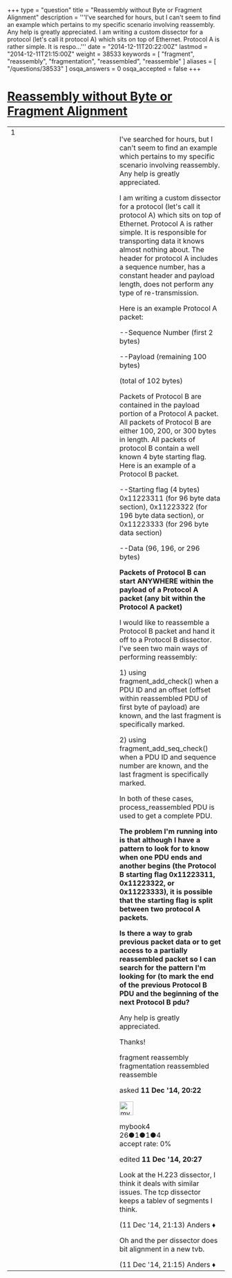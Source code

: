 +++
type = "question"
title = "Reassembly without Byte or Fragment Alignment"
description = '''I&#x27;ve searched for hours, but I can&#x27;t seem to find an example which pertains to my specific scenario involving reassembly. Any help is greatly appreciated. I am writing a custom dissector for a protocol (let&#x27;s call it protocol A) which sits on top of Ethernet. Protocol A is rather simple. It is respo...'''
date = "2014-12-11T20:22:00Z"
lastmod = "2014-12-11T21:15:00Z"
weight = 38533
keywords = [ "fragment", "reassembly", "fragmentation", "reassembled", "reassemble" ]
aliases = [ "/questions/38533" ]
osqa_answers = 0
osqa_accepted = false
+++

<div class="headNormal">

# [Reassembly without Byte or Fragment Alignment](/questions/38533/reassembly-without-byte-or-fragment-alignment)

</div>

<div id="main-body">

<div id="askform">

<table id="question-table" style="width:100%;"><colgroup><col style="width: 50%" /><col style="width: 50%" /></colgroup><tbody><tr class="odd"><td style="width: 30px; vertical-align: top"><div class="vote-buttons"><span id="post-38533-upvote" class="ajax-command post-vote up" rel="nofollow" title="I like this post (click again to cancel)"> </span><div id="post-38533-score" class="post-score" title="current number of votes">1</div><span id="post-38533-downvote" class="ajax-command post-vote down" rel="nofollow" title="I dont like this post (click again to cancel)"> </span> <span id="favorite-mark" class="ajax-command favorite-mark" rel="nofollow" title="mark/unmark this question as favorite (click again to cancel)"> </span><div id="favorite-count" class="favorite-count"></div></div></td><td><div id="item-right"><div class="question-body"><p>I've searched for hours, but I can't seem to find an example which pertains to my specific scenario involving reassembly. Any help is greatly appreciated.</p><p>I am writing a custom dissector for a protocol (let's call it protocol A) which sits on top of Ethernet. Protocol A is rather simple. It is responsible for transporting data it knows almost nothing about. The header for protocol A includes a sequence number, has a constant header and payload length, does not perform any type of re-transmission.<br />
</p><p>Here is an example Protocol A packet:</p><p>--Sequence Number (first 2 bytes)</p><p>--Payload (remaining 100 bytes)</p><p>(total of 102 bytes)</p><p>Packets of Protocol B are contained in the payload portion of a Protocol A packet. All packets of Protocol B are either 100, 200, or 300 bytes in length. All packets of protocol B contain a well known 4 byte starting flag. Here is an example of a Protocol B packet.</p><p>--Starting flag (4 bytes) 0x11223311 (for 96 byte data section), 0x11223322 (for 196 byte data section), or 0x11223333 (for 296 byte data section)</p><p>--Data (96, 196, or 296 bytes)</p><p><strong>Packets of Protocol B can start ANYWHERE within the payload of a Protocol A packet (any bit within the Protocol A packet)</strong></p><p>I would like to reassemble a Protocol B packet and hand it off to a Protocol B dissector. I've seen two main ways of performing reassembly:</p><p>1) using fragment_add_check() when a PDU ID and an offset (offset within reassembled PDU of first byte of payload) are known, and the last fragment is specifically marked.</p><p>2) using fragment_add_seq_check() when a PDU ID and sequence number are known, and the last fragment is specifically marked.</p><p>In both of these cases, process_reassembled PDU is used to get a complete PDU.</p><p><strong>The problem I'm running into is that although I have a pattern to look for to know when one PDU ends and another begins (the Protocol B starting flag 0x11223311, 0x11223322, or 0x11223333), it is possible that the starting flag is split between two protocol A packets.</strong></p><p><strong>Is there a way to grab previous packet data or to get access to a partially reassembled packet so I can search for the pattern I'm looking for (to mark the end of the previous Protocol B PDU and the beginning of the next Protocol B pdu?</strong></p><p>Any help is greatly appreciated.</p><p>Thanks!</p></div><div id="question-tags" class="tags-container tags"><span class="post-tag tag-link-fragment" rel="tag" title="see questions tagged &#39;fragment&#39;">fragment</span> <span class="post-tag tag-link-reassembly" rel="tag" title="see questions tagged &#39;reassembly&#39;">reassembly</span> <span class="post-tag tag-link-fragmentation" rel="tag" title="see questions tagged &#39;fragmentation&#39;">fragmentation</span> <span class="post-tag tag-link-reassembled" rel="tag" title="see questions tagged &#39;reassembled&#39;">reassembled</span> <span class="post-tag tag-link-reassemble" rel="tag" title="see questions tagged &#39;reassemble&#39;">reassemble</span></div><div id="question-controls" class="post-controls"></div><div class="post-update-info-container"><div class="post-update-info post-update-info-user"><p>asked <strong>11 Dec '14, 20:22</strong></p><img src="https://secure.gravatar.com/avatar/4d4041a8c6fa3bf0f9b728151ec415c4?s=32&amp;d=identicon&amp;r=g" class="gravatar" width="32" height="32" alt="mybook4&#39;s gravatar image" /><p><span>mybook4</span><br />
<span class="score" title="26 reputation points">26</span><span title="1 badges"><span class="badge1">●</span><span class="badgecount">1</span></span><span title="1 badges"><span class="silver">●</span><span class="badgecount">1</span></span><span title="4 badges"><span class="bronze">●</span><span class="badgecount">4</span></span><br />
<span class="accept_rate" title="Rate of the user&#39;s accepted answers">accept rate:</span> <span title="mybook4 has no accepted answers">0%</span> </br></p></div><div class="post-update-info post-update-info-edited"><p><span> edited <strong>11 Dec '14, 20:27</strong> </span></p></div></div><div id="comments-container-38533" class="comments-container"><span id="38534"></span><div id="comment-38534" class="comment"><div id="post-38534-score" class="comment-score"></div><div class="comment-text"><p>Look at the H.223 dissector, I think it deals with similar issues. The tcp dissector keeps a tablev of segments I think.</p></div><div id="comment-38534-info" class="comment-info"><span class="comment-age">(11 Dec '14, 21:13)</span> <span class="comment-user userinfo">Anders ♦</span></div></div><span id="38535"></span><div id="comment-38535" class="comment"><div id="post-38535-score" class="comment-score"></div><div class="comment-text"><p>Oh and the per dissector does bit alignment in a new tvb.</p></div><div id="comment-38535-info" class="comment-info"><span class="comment-age">(11 Dec '14, 21:15)</span> <span class="comment-user userinfo">Anders ♦</span></div></div></div><div id="comment-tools-38533" class="comment-tools"></div><div class="clear"></div><div id="comment-38533-form-container" class="comment-form-container"></div><div class="clear"></div></div></td></tr></tbody></table>

</div>

</div>

